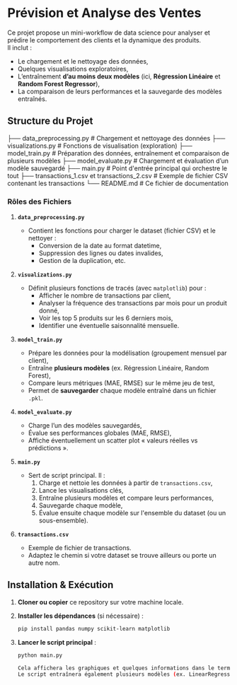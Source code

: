 # Prévision et Analyse des Ventes

Ce projet propose un mini-workflow de data science pour analyser et prédire le comportement des clients et la dynamique des produits.  
Il inclut :
- Le chargement et le nettoyage des données,
- Quelques visualisations exploratoires,
- L’entraînement **d’au moins deux modèles** (ici, **Régression Linéaire** et **Random Forest Regressor**),
- La comparaison de leurs performances et la sauvegarde des modèles entraînés.

## Structure du Projet

├── data_preprocessing.py # Chargement et nettoyage des données ├── visualizations.py # Fonctions de visualisation (exploration) ├── model_train.py # Préparation des données, entraînement et comparaison de plusieurs modèles ├── model_evaluate.py # Chargement et évaluation d’un modèle sauvegardé ├── main.py # Point d'entrée principal qui orchestre le tout ├── transactions_1.csv et transactions_2.csv # Exemple de fichier CSV contenant les transactions └── README.md # Ce fichier de documentation

### Rôles des Fichiers

1. **`data_preprocessing.py`**  
   - Contient les fonctions pour charger le dataset (fichier CSV) et le nettoyer :  
     - Conversion de la date au format datetime,  
     - Suppression des lignes ou dates invalides,  
     - Gestion de la duplication, etc.

2. **`visualizations.py`**  
   - Définit plusieurs fonctions de tracés (avec `matplotlib`) pour :  
     - Afficher le nombre de transactions par client,  
     - Analyser la fréquence des transactions par mois pour un produit donné,  
     - Voir les top 5 produits sur les 6 derniers mois,  
     - Identifier une éventuelle saisonnalité mensuelle.

3. **`model_train.py`**  
   - Prépare les données pour la modélisation (groupement mensuel par client),  
   - Entraîne **plusieurs modèles** (ex. Régression Linéaire, Random Forest),  
   - Compare leurs métriques (MAE, RMSE) sur le même jeu de test,  
   - Permet de **sauvegarder** chaque modèle entraîné dans un fichier `.pkl`.

4. **`model_evaluate.py`**  
   - Charge l’un des modèles sauvegardés,  
   - Évalue ses performances globales (MAE, RMSE),  
   - Affiche éventuellement un scatter plot « valeurs réelles vs prédictions ».

5. **`main.py`**  
   - Sert de script principal. Il :  
     1. Charge et nettoie les données à partir de `transactions.csv`,  
     2. Lance les visualisations clés,  
     3. Entraîne plusieurs modèles et compare leurs performances,  
     4. Sauvegarde chaque modèle,  
     5. Évalue ensuite chaque modèle sur l'ensemble du dataset (ou un sous-ensemble).

6. **`transactions.csv`**  
   - Exemple de fichier de transactions.  
   - Adaptez le chemin si votre dataset se trouve ailleurs ou porte un autre nom.

## Installation & Exécution

1. **Cloner ou copier** ce repository sur votre machine locale.

2. **Installer les dépendances** (si nécessaire) :
   ```bash
   pip install pandas numpy scikit-learn matplotlib
3. **Lancer le script principal** :
    ```bash
    python main.py

    Cela affichera les graphiques et quelques informations dans le terminal (mise en forme du DataFrame, etc.).
    Le script entraînera également plusieurs modèles (ex. LinearRegression, RandomForestRegressor), comparera leur MAE/RMSE, et sauvegardera chaque modèle (.pkl).